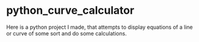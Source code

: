 # python_curve_calculator
Here is a python project I made, that attempts to display equations of a line or curve of some sort and do some calculations.
